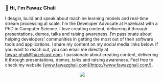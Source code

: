 ### 👋 Hi, I'm Fawaz Ghali

I desgin, build and speak about machine learning models and real-time stream processing at scale. I'm the Developer Advocate at Hazelcast with a PhD in Computer Science. I love creating content, delivering it through presentations, demos, talks and raising awareness. I’m passionate about helping developers' communities in getting the most out of their software tools and applications. I share my content on my social media links below. If you want to reach out, you can email me directly at fawaz.ghali@hazelcast.com. I passionate about  creating content, delivering it through presentations, demos, talks and raising awareness. Feel free to check my website [www.fawazghali.com](https://www.fawazghali.com/).




<p align="center">

  <a href="https://github.com/fawazghali?tab=repositories">
    <img
      align="center"
      src="https://github-readme-stats.vercel.app/api/top-langs/?username=fawazghali&layout=compact"
    />
  </a>
  
</p>












